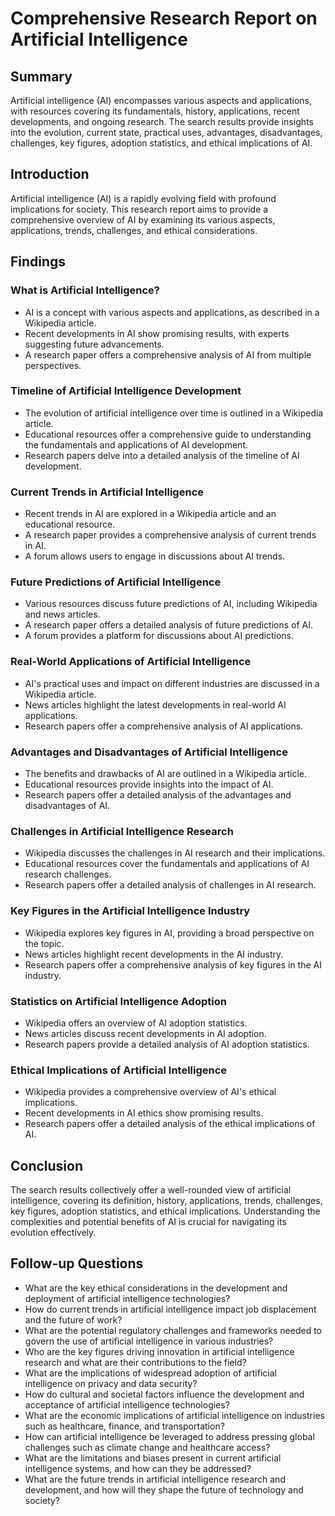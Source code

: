 # Comprehensive Research Report on Artificial Intelligence

## Summary
Artificial intelligence (AI) encompasses various aspects and applications, with resources covering its fundamentals, history, applications, recent developments, and ongoing research. The search results provide insights into the evolution, current state, practical uses, advantages, disadvantages, challenges, key figures, adoption statistics, and ethical implications of AI.

## Introduction
Artificial intelligence (AI) is a rapidly evolving field with profound implications for society. This research report aims to provide a comprehensive overview of AI by examining its various aspects, applications, trends, challenges, and ethical considerations.

## Findings
### What is Artificial Intelligence?
- AI is a concept with various aspects and applications, as described in a Wikipedia article.
- Recent developments in AI show promising results, with experts suggesting future advancements.
- A research paper offers a comprehensive analysis of AI from multiple perspectives.

### Timeline of Artificial Intelligence Development
- The evolution of artificial intelligence over time is outlined in a Wikipedia article.
- Educational resources offer a comprehensive guide to understanding the fundamentals and applications of AI development.
- Research papers delve into a detailed analysis of the timeline of AI development.

### Current Trends in Artificial Intelligence
- Recent trends in AI are explored in a Wikipedia article and an educational resource.
- A research paper provides a comprehensive analysis of current trends in AI.
- A forum allows users to engage in discussions about AI trends.

### Future Predictions of Artificial Intelligence
- Various resources discuss future predictions of AI, including Wikipedia and news articles.
- A research paper offers a detailed analysis of future predictions of AI.
- A forum provides a platform for discussions about AI predictions.

### Real-World Applications of Artificial Intelligence
- AI's practical uses and impact on different industries are discussed in a Wikipedia article.
- News articles highlight the latest developments in real-world AI applications.
- Research papers offer a comprehensive analysis of AI applications.

### Advantages and Disadvantages of Artificial Intelligence
- The benefits and drawbacks of AI are outlined in a Wikipedia article.
- Educational resources provide insights into the impact of AI.
- Research papers offer a detailed analysis of the advantages and disadvantages of AI.

### Challenges in Artificial Intelligence Research
- Wikipedia discusses the challenges in AI research and their implications.
- Educational resources cover the fundamentals and applications of AI research challenges.
- Research papers offer a detailed analysis of challenges in AI research.

### Key Figures in the Artificial Intelligence Industry
- Wikipedia explores key figures in AI, providing a broad perspective on the topic.
- News articles highlight recent developments in the AI industry.
- Research papers offer a comprehensive analysis of key figures in the AI industry.

### Statistics on Artificial Intelligence Adoption
- Wikipedia offers an overview of AI adoption statistics.
- News articles discuss recent developments in AI adoption.
- Research papers provide a detailed analysis of AI adoption statistics.

### Ethical Implications of Artificial Intelligence
- Wikipedia provides a comprehensive overview of AI's ethical implications.
- Recent developments in AI ethics show promising results.
- Research papers offer a detailed analysis of the ethical implications of AI.

## Conclusion
The search results collectively offer a well-rounded view of artificial intelligence, covering its definition, history, applications, trends, challenges, key figures, adoption statistics, and ethical implications. Understanding the complexities and potential benefits of AI is crucial for navigating its evolution effectively.

## Follow-up Questions
- What are the key ethical considerations in the development and deployment of artificial intelligence technologies?
- How do current trends in artificial intelligence impact job displacement and the future of work?
- What are the potential regulatory challenges and frameworks needed to govern the use of artificial intelligence in various industries?
- Who are the key figures driving innovation in artificial intelligence research and what are their contributions to the field?
- What are the implications of widespread adoption of artificial intelligence on privacy and data security?
- How do cultural and societal factors influence the development and acceptance of artificial intelligence technologies?
- What are the economic implications of artificial intelligence on industries such as healthcare, finance, and transportation?
- How can artificial intelligence be leveraged to address pressing global challenges such as climate change and healthcare access?
- What are the limitations and biases present in current artificial intelligence systems, and how can they be addressed?
- What are the future trends in artificial intelligence research and development, and how will they shape the future of technology and society?